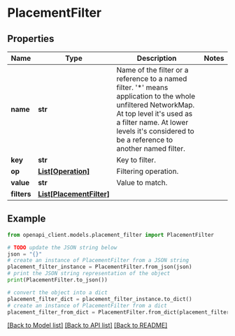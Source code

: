 # PlacementFilter


## Properties

Name | Type | Description | Notes
------------ | ------------- | ------------- | -------------
**name** | **str** | Name of the filter or a reference to a named filter. &#39;*&#39; means application to the whole unfiltered NetworkMap. At top level it&#39;s used as a filter name. At lower levels it&#39;s considered to be a reference to another named filter. | 
**key** | **str** | Key to filter. | 
**op** | [**List[Operation]**](Operation.md) | Filtering operation. | 
**value** | **str** | Value to match. | 
**filters** | [**List[PlacementFilter]**](PlacementFilter.md) |  | 

## Example

```python
from openapi_client.models.placement_filter import PlacementFilter

# TODO update the JSON string below
json = "{}"
# create an instance of PlacementFilter from a JSON string
placement_filter_instance = PlacementFilter.from_json(json)
# print the JSON string representation of the object
print(PlacementFilter.to_json())

# convert the object into a dict
placement_filter_dict = placement_filter_instance.to_dict()
# create an instance of PlacementFilter from a dict
placement_filter_from_dict = PlacementFilter.from_dict(placement_filter_dict)
```
[[Back to Model list]](../README.md#documentation-for-models) [[Back to API list]](../README.md#documentation-for-api-endpoints) [[Back to README]](../README.md)


